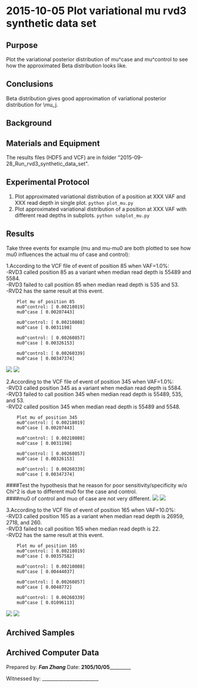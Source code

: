 2015-10-05 Plot variational mu rvd3 synthetic data set
==============================

Purpose
------------
Plot the variational posterior distribution of mu^case and mu^control to see how the approximated Beta distribution looks like.

Conclusions
-----------------
Beta distribution gives good approximation of variational posterior distribution for \mu_j.
   
Background
-----------------



Materials and Equipment
------------------------------
The results files (HDF5 and VCF) are in folder "2015-09-28_Run_rvd3_synthetic_data_set".

Experimental Protocol
---------------------------
1. Plot approximated variational distribution of a position at XXX VAF and XXX read depth in single plot.
  `python plot_mu.py`
2. Plot approximated variational distribution of a position at XXX VAF with different read depths in subplots.
  `python subplot_mu.py`


Results
----------- 
Take three events for example (mu and mu-mu0 are both plotted to see how mu0 influences the actual mu of case and control):  

1.According to the VCF file of event of position 85 when VAF=1.0%:   
-RVD3 called position 85 as a variant when median read depth is 55489 and 5584.  
-RVD3 failed to call position 85 when median read depth is 535 and 53.  
-RVD2 has the same result at this event.

		Plot mu of position 85
		mu0^control: [ 0.00218019]
		mu0^case [ 0.00207443] 
		
		mu0^control: [ 0.00210808]
		mu0^case [ 0.0031198] 
		
		mu0^control: [ 0.00260857]
		mu0^case [ 0.00326153] 
		
		mu0^control: [ 0.00260339]
		mu0^case [ 0.00347374] 


![](85_VAF=1.0.png)
![](mu_85_VAF=1.0.png)

2.According to the VCF file of event of position 345 when VAF=1.0%:  
-RVD3 called position 345 as a variant when median read depth is 5584.  
-RVD3 failed to call position 345 when median read depth is 55489, 535, and 53.  
-RVD2 called position 345 when median read depth is 55489 and 5548. 

		Plot mu of position 345
		mu0^control: [ 0.00218019]
		mu0^case [ 0.00207443] 
		
		mu0^control: [ 0.00210808]
		mu0^case [ 0.0031198] 
		
		mu0^control: [ 0.00260857]
		mu0^case [ 0.00326153] 
		
		mu0^control: [ 0.00260339]
		mu0^case [ 0.00347374]

####Test the hypothesis that he reason for poor sensitivity/specificity w/o Chi^2 is due to different mu0 for the case and control.  
####mu0 of control and muo of case are not very different. 
![](345_VAF=1.0.png)
![](mu_345_VAF=1.0.png)

3.According to the VCF file of event of position 165 when VAF=10.0%:   
-RVD3 called position 165 as a variant when median read depth is 26959, 2718, and 260.  
-RVD3 failed to call position 165 when median read depth is 22.   
-RVD2 has the same result at this event.

		Plot mu of position 165
		mu0^control: [ 0.00218019]
		mu0^case [ 0.00357582] 
		
		mu0^control: [ 0.00210808]
		mu0^case [ 0.00444037] 
		
		mu0^control: [ 0.00260857]
		mu0^case [ 0.0048772] 
		
		mu0^control: [ 0.00260339]
		mu0^case [ 0.01096113] 


![](165_VAF=10.0.png)
![](mu_165_VAF=10.0.png)

Archived Samples
-------------------------

Archived Computer Data
------------------------------


Prepared by: _______Fan Zhang_______     Date: ______2105/10/05_______________


Witnessed by: ________________________
